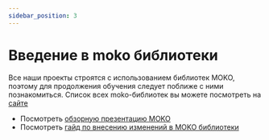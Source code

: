 ```yaml
---
sidebar_position: 3
---
```


# Введение в moko библиотеки

Все наши проекты строятся с использованием библиотек MOKO, поэтому для продолжения обучения следует поближе с ними познакомиться.
Список всех moko-библиотек вы можете посмотреть на [сайте](https://moko.icerock.dev/)

- Посмотреть [обзорную презентацию MOKO](https://www.youtube.com/watch?v=-JjQJG-xkRE)
- Посмотреть [гайд по внесению изменений в MOKO библиотеки](https://codelabs.kmp.icerock.dev/codelabs/moko-contribution-ru/index.html)

